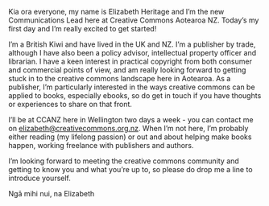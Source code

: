 <html><body><p>Kia ora everyone, my name is Elizabeth Heritage and I’m the new Communications Lead here at Creative Commons Aotearoa NZ. Today’s my first day and I’m really excited to get started!



I’m a British Kiwi and have lived in the UK and NZ. I’m a publisher by trade, although I have also been a policy advisor, intellectual property officer and librarian. I have a keen interest in practical copyright from both consumer and commercial points of view, and am really looking forward to getting stuck in to the creative commons landscape here in Aotearoa. As a publisher, I’m particularly interested in the ways creative commons can be applied to books, especially ebooks, so do get in touch if you have thoughts or experiences to share on that front.



I’ll be at CCANZ here in Wellington two days a week - you can contact me on <a href="mailto:elizabeth@creativecommons.org.nz">elizabeth@creativecommons.org.nz</a>. When I’m not here, I’m probably either reading (my lifelong passion) or out and about helping make books happen, working freelance with publishers and authors.



I’m looking forward to meeting the creative commons community and getting to know you and what you’re up to, so please do drop me a line to introduce yourself.



Ngā mihi nui, na Elizabeth</p></body></html>